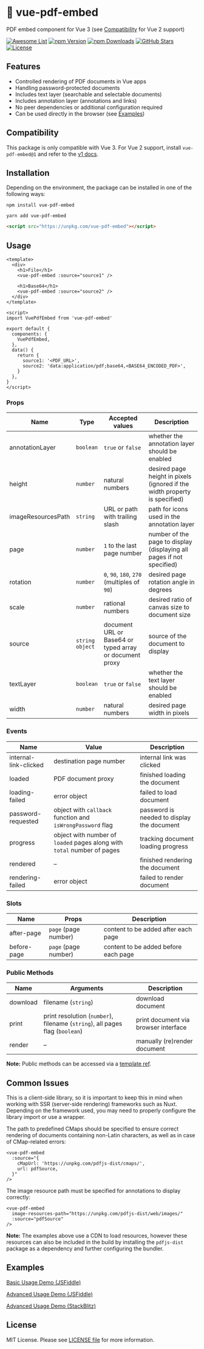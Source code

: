 # 📄 vue-pdf-embed

PDF embed component for Vue 3 (see [Compatibility](#compatibility) for Vue 2 support)

[![Awesome List](https://raw.githubusercontent.com/sindresorhus/awesome/main/media/mentioned-badge.svg)](https://github.com/vuejs/awesome-vue)
[![npm Version](https://img.shields.io/npm/v/vue-pdf-embed?style=flat)](https://npmjs.com/package/vue-pdf-embed?style=flat)
[![npm Downloads](https://img.shields.io/npm/dm/vue-pdf-embed?style=flat)](https://npmjs.com/package/vue-pdf-embed)
[![GitHub Stars](https://img.shields.io/github/stars/hrynko/vue-pdf-embed?style=flat)](https://github.com/hrynko/vue-pdf-embed)
[![License](https://img.shields.io/npm/l/vue-pdf-embed?style=flat)](https://github.com/hrynko/vue-pdf-embed/blob/main/LICENSE)

## Features

- Controlled rendering of PDF documents in Vue apps
- Handling password-protected documents
- Includes text layer (searchable and selectable documents)
- Includes annotation layer (annotations and links)
- No peer dependencies or additional configuration required
- Can be used directly in the browser (see [Examples](#examples))

## Compatibility

This package is only compatible with Vue 3. For Vue 2 support, install `vue-pdf-embed@1` and refer to the [v1 docs](https://github.com/hrynko/vue-pdf-embed/tree/v1).

## Installation

Depending on the environment, the package can be installed in one of the following ways:

```shell
npm install vue-pdf-embed
```

```shell
yarn add vue-pdf-embed
```

```html
<script src="https://unpkg.com/vue-pdf-embed"></script>
```

## Usage

```vue
<template>
  <div>
    <h1>File</h1>
    <vue-pdf-embed :source="source1" />

    <h1>Base64</h1>
    <vue-pdf-embed :source="source2" />
  </div>
</template>

<script>
import VuePdfEmbed from 'vue-pdf-embed'

export default {
  components: {
    VuePdfEmbed,
  },
  data() {
    return {
      source1: '<PDF_URL>',
      source2: 'data:application/pdf;base64,<BASE64_ENCODED_PDF>',
    }
  },
}
</script>
```

### Props

| Name               | Type                   | Accepted values                                         | Description                                                                |
| ------------------ | ---------------------- | ------------------------------------------------------- | -------------------------------------------------------------------------- |
| annotationLayer    | `boolean`              | `true` or `false`                                       | whether the annotation layer should be enabled                             |
| height             | `number`               | natural numbers                                         | desired page height in pixels (ignored if the width property is specified) |
| imageResourcesPath | `string`               | URL or path with trailing slash                         | path for icons used in the annotation layer                                |
| page               | `number`               | `1` to the last page number                             | number of the page to display (displaying all pages if not specified)      |
| rotation           | `number`               | `0`, `90`, `180`, `270` (multiples of `90`)             | desired page rotation angle in degrees                                     |
| scale              | `number`               | rational numbers                                        | desired ratio of canvas size to document size                              |
| source             | `string` <br> `object` | document URL or Base64 or typed array or document proxy | source of the document to display                                          |
| textLayer          | `boolean`              | `true` or `false`                                       | whether the text layer should be enabled                                   |
| width              | `number`               | natural numbers                                         | desired page width in pixels                                               |

### Events

| Name                  | Value                                                                   | Description                                |
| --------------------- | ----------------------------------------------------------------------- | ------------------------------------------ |
| internal-link-clicked | destination page number                                                 | internal link was clicked                  |
| loaded                | PDF document proxy                                                      | finished loading the document              |
| loading-failed        | error object                                                            | failed to load document                    |
| password-requested    | object with `callback` function and `isWrongPassword` flag              | password is needed to display the document |
| progress              | object with number of `loaded` pages along with `total` number of pages | tracking document loading progress         |
| rendered              | –                                                                       | finished rendering the document            |
| rendering-failed      | error object                                                            | failed to render document                  |

### Slots

| Name        | Props                | Description                          |
| ----------- | -------------------- | ------------------------------------ |
| after-page  | `page` (page number) | content to be added after each page  |
| before-page | `page` (page number) | content to be added before each page |

### Public Methods

| Name     | Arguments                                                                    | Description                          |
| -------- | ---------------------------------------------------------------------------- | ------------------------------------ |
| download | filename (`string`)                                                          | download document                    |
| print    | print resolution (`number`), filename (`string`), all pages flag (`boolean`) | print document via browser interface |
| render   | –                                                                            | manually (re)render document         |

**Note:** Public methods can be accessed via a [template ref](https://vuejs.org/guide/essentials/template-refs.html).

## Common Issues

This is a client-side library, so it is important to keep this in mind when working with SSR (server-side rendering) frameworks such as Nuxt. Depending on the framework used, you may need to properly configure the library import or use a wrapper.

The path to predefined CMaps should be specified to ensure correct rendering of documents containing non-Latin characters, as well as in case of CMap-related errors:

```vue
<vue-pdf-embed
  :source="{
    cMapUrl: 'https://unpkg.com/pdfjs-dist/cmaps/',
    url: pdfSource,
  }"
/>
```

The image resource path must be specified for annotations to display correctly:

```vue
<vue-pdf-embed
  image-resources-path="https://unpkg.com/pdfjs-dist/web/images/"
  :source="pdfSource"
/>
```

**Note:** The examples above use a CDN to load resources, however these resources can also be included in the build by installing the `pdfjs-dist` package as a dependency and further configuring the bundler.

## Examples

[Basic Usage Demo (JSFiddle)](https://jsfiddle.net/hrynko/ct6p8r7k)

[Advanced Usage Demo (JSFiddle)](https://jsfiddle.net/hrynko/we7p5uq4)

[Advanced Usage Demo (StackBlitz)](https://stackblitz.com/fork/vue-pdf-embed)

## License

MIT License. Please see [LICENSE file](LICENSE) for more information.
